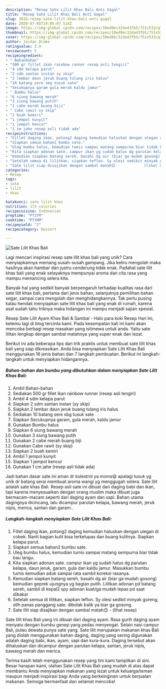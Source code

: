 ```yaml
---
description: "Resep Sate Lilit Khas Bali Anti Gagal"
title: "Resep Sate Lilit Khas Bali Anti Gagal"
slug: 3818-resep-sate-lilit-khas-bali-anti-gagal
date: 2020-07-05T19:05:07.514Z
image: https://img-global.cpcdn.com/recipes/10ed0ec32da43fb5/751x532cq70/sate-lilit-khas-bali-foto-resep-utama.jpg
thumbnail: https://img-global.cpcdn.com/recipes/10ed0ec32da43fb5/751x532cq70/sate-lilit-khas-bali-foto-resep-utama.jpg
cover: https://img-global.cpcdn.com/recipes/10ed0ec32da43fb5/751x532cq70/sate-lilit-khas-bali-foto-resep-utama.jpg
author: Jordan Drake
ratingvalue: 3.9
reviewcount: 5
recipeingredient:
- " Bahanbahan"
- "500 gr fillet ikan rainbow runner resep asli tengiri"
- "4 sdm kelapa parut"
- "2 sdm santan instan sy skip"
- "2 lembar daun jeruk buang tulang iris halus"
- "10 batang sere sbg tusuk sate"
- "Secukupnya garam gula merah kaldu jamur"
- " Bumbu halus"
- "6 siung bawang merah"
- "3 siung bawang putih"
- "2 cabe merah buang biji"
- " Cabe rawit sy skip"
- "2 buah kemiri"
- "1 jempol kunyit"
- "1 jempol kencur"
- "1 cm jahe resep asli tidak ada"
recipeinstructions:
- "Fillet daging ikan, potong2 daging kemudian haluskan dengan ulegan di cobek. Nanti bagian kulit bisa terkelupas dan buang kulitnya. Siapkan kelapa parut."
- "Siapkan semua bahan2 bumbu sate."
- "Uleg bumbu halus, kemudian tumis sampai matang sempurna biar tidak bau langu."
- "Kita siapkan adonan sate. campur ikan yg sudah halus dg parutan kelapa, daun jeruk, garam, gula dan kaldu jamur. Masukkan bumbu tumis kemudian aduk sampai rata sambil koreksi rasanya."
- "Kemudian siapkan batang sereh, basahi dg air (biar ga mudah gosong) kemudian geprek ujungnya yg bagian putih. Lilitkan adonan pd batang sereh, sambil di kepal2 spy adonan kuat/ga mudah lepas pd saat dibakar"
- "Setelah semua di lilitkan, siapkan teflon. Sy olesi sedikit minyak goreng, stlh panas panggang sate. dibolak balik ya biar ga gosong."
- "Sate lilit siap disajikan dengan sambal matah😊             (lihat resep)"
categories:
- Resep
tags:
- sate
- lilit
- khas

katakunci: sate lilit khas 
nutrition: 173 calories
recipecuisine: Indonesian
preptime: "PT37M"
cooktime: "PT39M"
recipeyield: "2"
recipecategory: Dessert

---
```



![Sate Lilit Khas Bali](https://img-global.cpcdn.com/recipes/10ed0ec32da43fb5/751x532cq70/sate-lilit-khas-bali-foto-resep-utama.jpg)

Lagi mencari inspirasi resep sate lilit khas bali yang unik? Cara menyiapkannya memang susah-susah gampang. Jika keliru mengolah maka hasilnya akan hambar dan justru cenderung tidak enak. Padahal sate lilit khas bali yang enak selayaknya mempunyai aroma dan cita rasa yang mampu memancing selera kita.

Banyak hal yang sedikit banyak berpengaruh terhadap kualitas rasa dari sate lilit khas bali, pertama dari jenis bahan, selanjutnya pemilihan bahan segar, sampai cara mengolah dan menghidangkannya. Tak perlu pusing kalau hendak menyiapkan sate lilit khas bali yang enak di rumah, karena asal sudah tahu triknya maka hidangan ini mampu menjadi sajian spesial.

Resep Sate Lilit Ayam Khas Bali &amp; Sambal - Halo para koki Resep Hari Ini, ketemu lagi di blog tercinta kami. Pada kesempatan kali ini kami akan mencoba berbagi resep masakan yang istimewa untuk anda. Yaitu sate lilitan lengkap dengan sambal matahnya yang super enak dan lezat.


Berikut ini ada beberapa tips dan trik praktis untuk membuat sate lilit khas bali yang siap dikreasikan. Anda bisa menyiapkan Sate Lilit Khas Bali menggunakan 16 jenis bahan dan 7 langkah pembuatan. Berikut ini langkah-langkah untuk menyiapkan hidangannya.

<!--inarticleads1-->

##### Bahan-bahan dan bumbu yang dibutuhkan dalam menyiapkan Sate Lilit Khas Bali:

1. Ambil  Bahan-bahan
1. Sediakan 500 gr fillet ikan rainbow runner (resep asli tengiri)
1. Ambil 4 sdm kelapa parut
1. Siapkan 2 sdm santan instan (sy skip)
1. Siapkan 2 lembar daun jeruk buang tulang iris halus
1. Sediakan 10 batang sere sbg tusuk sate
1. Siapkan Secukupnya garam, gula merah, kaldu jamur
1. Gunakan  Bumbu halus
1. Siapkan 6 siung bawang merah
1. Gunakan 3 siung bawang putih
1. Gunakan 2 cabe merah buang biji
1. Gunakan  Cabe rawit (sy skip)
1. Siapkan 2 buah kemiri
1. Ambil 1 jempol kunyit
1. Siapkan 1 jempol kencur
1. Gunakan 1 cm jahe (resep asli tidak ada)


Jadi bahan dasar sate ini aman dr kolestrol ya moms😃 apalagi tusuk yg unik dr batang serai membuat aroma wangi yg menggugah selera. Sate lilit adalah sate khas Bali. Resep asli sate ini dibuat dari daging babi dan ikan, tapi karena menyesuaikan dengan orang muslim maka dibuat juga bermacam-macam seperti dari daging ayam dan sapi. Bahan utama dagingnya dicincang, lalu dicampur parutan kelapa, bawang merah, jeruk nipis, merica, santan dan garam.. 

<!--inarticleads2-->

##### Langkah-langkah menyiapkan Sate Lilit Khas Bali:

1. Fillet daging ikan, potong2 daging kemudian haluskan dengan ulegan di cobek. Nanti bagian kulit bisa terkelupas dan buang kulitnya. Siapkan kelapa parut.
1. Siapkan semua bahan2 bumbu sate.
1. Uleg bumbu halus, kemudian tumis sampai matang sempurna biar tidak bau langu.
1. Kita siapkan adonan sate. campur ikan yg sudah halus dg parutan kelapa, daun jeruk, garam, gula dan kaldu jamur. Masukkan bumbu tumis kemudian aduk sampai rata sambil koreksi rasanya.
1. Kemudian siapkan batang sereh, basahi dg air (biar ga mudah gosong) kemudian geprek ujungnya yg bagian putih. Lilitkan adonan pd batang sereh, sambil di kepal2 spy adonan kuat/ga mudah lepas pd saat dibakar
1. Setelah semua di lilitkan, siapkan teflon. Sy olesi sedikit minyak goreng, stlh panas panggang sate. dibolak balik ya biar ga gosong.
1. Sate lilit siap disajikan dengan sambal matah😊 -             (lihat resep)


Sate lilit khas Bali yang ini dibuat dari daging ayam. Rasa gurih daging ayam menyatu dengan bumbu genep yang pedas menyengat. Selain nasi campur Bali, pulau dewata punya sate yang. Sate lilit merupakan makanan khas Bali yang diolah menggunakan bahan daging, daging yang sering digunakan adalah daging babi, ikan, ayam, sapi dan kura-kura. Daging tersebut akan dihaluskan dan dicampur dengan parutan kelapa, santan, jeruk nipis, bawang merah dan merica. 

Terima kasih telah menggunakan resep yang tim kami tampilkan di sini. Besar harapan kami, olahan Sate Lilit Khas Bali yang mudah di atas dapat membantu Anda menyiapkan makanan yang lezat untuk keluarga/teman maupun menjadi inspirasi bagi Anda yang berkeinginan untuk berjualan makanan. Semoga bermanfaat dan selamat mencoba!
